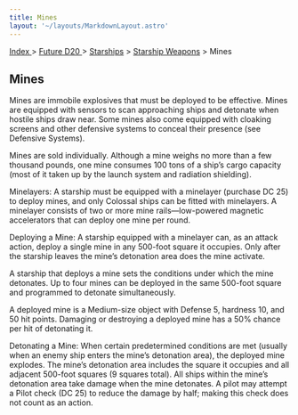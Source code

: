 ```yaml
---
title: Mines
layout: '~/layouts/MarkdownLayout.astro'
---
```


[ Index ](/) > [ Future D20 ](/future.d20.srd) > [Starships](/future.d20.srd/starships) > [Starship Weapons](/future.d20.srd/starships/starship.weapons) > Mines

## Mines

Mines are immobile explosives that must be deployed to be effective. Mines are
equipped with sensors to scan approaching ships and detonate when hostile
ships draw near. Some mines also come equipped with cloaking screens and other
defensive systems to conceal their presence (see Defensive Systems).

Mines are sold individually. Although a mine weighs no more than a few
thousand pounds, one mine consumes 100 tons of a ship’s cargo capacity (most
of it taken up by the launch system and radiation shielding).

Minelayers: A starship must be equipped with a minelayer (purchase DC 25) to
deploy mines, and only Colossal ships can be fitted with minelayers. A
minelayer consists of two or more mine rails—low-powered magnetic accelerators
that can deploy one mine per round.

Deploying a Mine: A starship equipped with a minelayer can, as an attack
action, deploy a single mine in any 500-foot square it occupies. Only after
the starship leaves the mine’s detonation area does the mine activate.

A starship that deploys a mine sets the conditions under which the mine
detonates. Up to four mines can be deployed in the same 500-foot square and
programmed to detonate simultaneously.

A deployed mine is a Medium-size object with Defense 5, hardness 10, and 50
hit points. Damaging or destroying a deployed mine has a 50% chance per hit of
detonating it.

Detonating a Mine: When certain predetermined conditions are met (usually when
an enemy ship enters the mine’s detonation area), the deployed mine explodes.
The mine’s detonation area includes the square it occupies and all adjacent
500-foot squares (9 squares total). All ships within the mine’s detonation
area take damage when the mine detonates. A pilot may attempt a Pilot check
(DC 25) to reduce the damage by half; making this check does not count as an
action.

